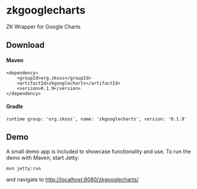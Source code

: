 # zkgooglecharts
ZK Wrapper for Google Charts

## Download

#### Maven

    <dependency>
    	<groupId>org.zkoss</groupId>
    	<artifactId>zkgooglecharts</artifactId>
    	<version>0.1.9</version>
    </dependency>

#### Gradle

    runtime group: 'org.zkoss', name: 'zkgooglecharts', version: '0.1.9'

## Demo

A small demo app is included to showcase functionality and use. To run the demo with Maven, start Jetty:

    mvn jetty:run
    
and navigate to [http://localhost:8080/zkgooglecharts/](http://localhost:8080/zkgooglecharts/)
